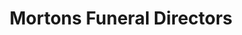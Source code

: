 ---
title: "Mortons Funeral Directors"
url: /birmingham/mortons-funeral-directors/
shop: funeral directors
---